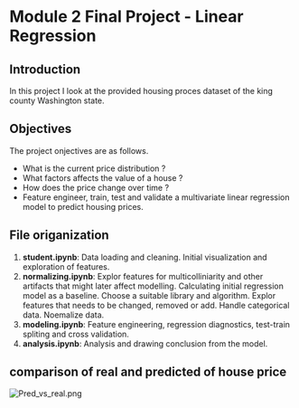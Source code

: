 # Module 2 Final Project - Linear Regression


## Introduction

In this project I look at the provided housing proces dataset of the king county Washington state. 

## Objectives
The project onjectives are as follows. 
* What is the current price distribution ?
* What factors affects the value of a house ? 
* How does the price change over time ?
* Feature engineer, train, test and validate a multivariate linear regression model to predict housing prices. 

## File origanization

1. **student.ipynb**: Data loading and cleaning. Initial visualization and exploration of features. 
2. **normalizing.ipynb**: Explor features for multicolliniarity and other artifacts that might later affect modelling. Calculating initial regression model as a baseline. Choose a suitable library and algorithm. Explor features that needs to be changed, removed or add. Handle categorical data. Noemalize data. 
3. **modeling.ipynb**: Feature engineering, regression diagnostics, test-train spliting and cross validation. 
4. **analysis.ipynb**: Analysis and drawing conclusion from the model. 

## comparison of real and predicted of house price 
![Pred_vs_real.png](attachment:Pred_vs_real.png)